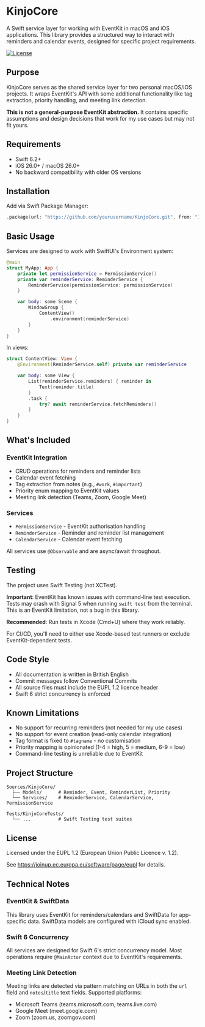 # KinjoCore

A Swift service layer for working with EventKit in macOS and iOS applications. This library provides a structured way to interact with reminders and calendar events, designed for specific project requirements.

[![License](https://img.shields.io/badge/license-EUPL%201.2-blue.svg)](https://joinup.ec.europa.eu/software/page/eupl)

## Purpose

KinjoCore serves as the shared service layer for two personal macOS/iOS projects. It wraps EventKit's API with some additional functionality like tag extraction, priority handling, and meeting link detection.

**This is not a general-purpose EventKit abstraction.** It contains specific assumptions and design decisions that work for my use cases but may not fit yours.

## Requirements

- Swift 6.2+
- iOS 26.0+ / macOS 26.0+
- No backward compatibility with older OS versions

## Installation

Add via Swift Package Manager:

```swift
.package(url: "https://github.com/yourusername/KinjoCore.git", from: "1.0.0")
```

## Basic Usage

Services are designed to work with SwiftUI's Environment system:

```swift
@main
struct MyApp: App {
    private let permissionService = PermissionService()
    private var reminderService: ReminderService {
        ReminderService(permissionService: permissionService)
    }

    var body: some Scene {
        WindowGroup {
            ContentView()
                .environment(reminderService)
        }
    }
}
```

In views:

```swift
struct ContentView: View {
    @Environment(ReminderService.self) private var reminderService

    var body: some View {
        List(reminderService.reminders) { reminder in
            Text(reminder.title)
        }
        .task {
            try? await reminderService.fetchReminders()
        }
    }
}
```

## What's Included

### EventKit Integration
- CRUD operations for reminders and reminder lists
- Calendar event fetching
- Tag extraction from notes (e.g., `#work`, `#important`)
- Priority enum mapping to EventKit values
- Meeting link detection (Teams, Zoom, Google Meet)

### Services
- `PermissionService` - EventKit authorisation handling
- `ReminderService` - Reminder and reminder list management
- `CalendarService` - Calendar event fetching

All services use `@Observable` and are async/await throughout.

## Testing

The project uses Swift Testing (not XCTest).

**Important**: EventKit has known issues with command-line test execution. Tests may crash with Signal 5 when running `swift test` from the terminal. This is an EventKit limitation, not a bug in this library.

**Recommended**: Run tests in Xcode (Cmd+U) where they work reliably.

For CI/CD, you'll need to either use Xcode-based test runners or exclude EventKit-dependent tests.

## Code Style

- All documentation is written in British English
- Commit messages follow Conventional Commits
- All source files must include the EUPL 1.2 licence header
- Swift 6 strict concurrency is enforced

## Known Limitations

- No support for recurring reminders (not needed for my use cases)
- No support for event creation (read-only calendar integration)
- Tag format is fixed to `#tagname` - no customisation
- Priority mapping is opinionated (1-4 = high, 5 = medium, 6-9 = low)
- Command-line testing is unreliable due to EventKit

## Project Structure

```
Sources/KinjoCore/
  ├── Models/      # Reminder, Event, ReminderList, Priority
  └── Services/    # ReminderService, CalendarService, PermissionService

Tests/KinjoCoreTests/
  └── ...          # Swift Testing test suites
```

## License

Licensed under the EUPL 1.2 (European Union Public Licence v. 1.2).

See https://joinup.ec.europa.eu/software/page/eupl for details.

## Technical Notes

### EventKit & SwiftData
This library uses EventKit for reminders/calendars and SwiftData for app-specific data. SwiftData models are configured with iCloud sync enabled.

### Swift 6 Concurrency
All services are designed for Swift 6's strict concurrency model. Most operations require `@MainActor` context due to EventKit's requirements.

### Meeting Link Detection
Meeting links are detected via pattern matching on URLs in both the `url` field and `notes`/`title` text fields. Supported platforms:
- Microsoft Teams (teams.microsoft.com, teams.live.com)
- Google Meet (meet.google.com)
- Zoom (zoom.us, zoomgov.com)
